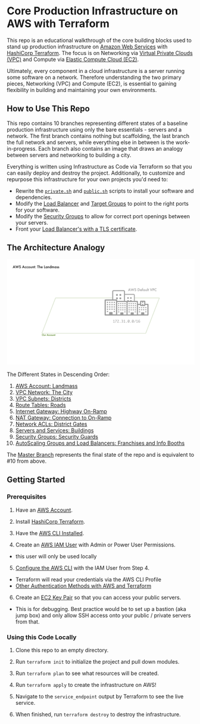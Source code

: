 # Core Production Infrastructure on AWS with Terraform

This repo is an educational walkthrough of the core building blocks used to stand up production infrastructure on [Amazon Web Services](https://aws.amazon.com/) with [HashiCorp Terraform](https://www.terraform.io/).  The focus is on Networking via [Virtual Private Clouds (VPC)](https://docs.aws.amazon.com/vpc/latest/userguide/what-is-amazon-vpc.html) and Compute via [Elastic Compute Cloud (EC2)](https://docs.aws.amazon.com/AWSEC2/latest/UserGuide/concepts.html).

Ultimately, every component in a cloud infrastructure is a server running some software on a network.  Therefore understanding the two primary pieces, Networking (VPC) and Compute (EC2), is essential to gaining flexibility in building and maintaining your own environments.

## How to Use This Repo

This repo contains 10 branches representing different states of a baseline production infrastructure using only the bare essentials - servers and a network.  The first branch contains nothing but scaffolding, the last branch the full network and servers, while everything else in between is the work-in-progress.  Each branch also contains an image that draws an analogy between servers and networking to building a city.

Everything is written using Infrastructure as Code via Terraform so that you can easily deploy and destroy the project.  Additionally, to customize and repurpose this infrastructure for your own projects you'd need to:

- Rewrite the [`private.sh`]() and [`public.sh`]() scripts to install your software and dependencies.
- Modify the [Load Balancer]() and [Target Groups]() to point to the right ports for your software.
- Modify the [Security Groups]() to allow for correct port openings between your servers.
- Front your [Load Balancer's with a TLS certificate](https://docs.aws.amazon.com/elasticloadbalancing/latest/application/create-https-listener.html).

## The Architecture Analogy

![The Servers and Compute to City Analogy](images/core-building-blocks-1.png)

The Different States in Descending Order:

1. [AWS Account: Landmass]()
2. [VPC Network: The City]()
3. [VPC Subnets: Districts]()
4. [Route Tables: Roads]()
5. [Internet Gateway: Highway On-Ramp]()
6. [NAT Gateway: Connection to On-Ramp]()
7. [Network ACLs: District Gates]()
8. [Servers and Services: Buildings]()
9. [Security Groups: Security Guards]()
10. [AutoScaling Groups and Load Balancers: Franchises and Info Booths]()

The [Master Branch](https://github.com/jcolemorrison/core-production-infrastructure-aws-terraform) represents the final state of the repo and is equivalent to #10 from above.

## Getting Started

### Prerequisites

1. Have an [AWS Account](https://aws.amazon.com/).

2. Install [HashiCorp Terraform](https://www.terraform.io/downloads).

3. Have the [AWS CLI Installed](https://docs.aws.amazon.com/cli/latest/userguide/getting-started-install.html).

4. Create an [AWS IAM User](https://docs.aws.amazon.com/IAM/latest/UserGuide/getting-started_create-admin-group.html) with Admin or Power User Permissions.
  - this user will only be used locally

5. [Configure the AWS CLI](https://docs.aws.amazon.com/cli/latest/userguide/cli-chap-configure.html) with the IAM User from Step 4.
  - Terraform will read your credentials via the AWS CLI Profile
  - [Other Authentication Methods with AWS and Terraform](https://registry.terraform.io/providers/hashicorp/aws/latest/docs#authentication)

6. Create an [EC2 Key Pair](https://docs.aws.amazon.com/AWSEC2/latest/UserGuide/ec2-key-pairs.html) so that you can access your public servers.
  - This is for debugging.  Best practice would be to set up a bastion (aka jump box) and only allow SSH access onto your public / private servers from that.

### Using this Code Locally

1. Clone this repo to an empty directory.

2. Run `terraform init` to initialize the project and pull down modules.

3. Run `terraform plan` to see what resources will be created.

4. Run `terraform apply` to create the infrastructure on AWS!

5. Navigate to the `service_endpoint` output by Terraform to see the live service.

6. When finished, run `terraform destroy` to destroy the infrastructure.
